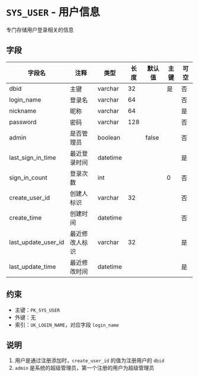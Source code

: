 # `SYS_USER` - 用户信息

专门存储用户登录相关的信息

## 字段

| 字段名              | 注释           | 类型     | 长度 | 默认值 | 主键 | 可空 |
| ------------------- | -------------- | -------- | ---- | ------ | ---- | ---- |
| dbid                | 主键           | varchar  | 32   |        | 是   | 否   |
| login_name          | 登录名         | varchar  | 64   |        |      | 否   |
| nickname            | 昵称           | varchar  | 64   |        |      | 是   |
| password            | 密码           | varchar  | 128  |        |      | 否   |
| admin               | 是否管理员     | boolean  |      | false  |      | 否   |
| last_sign_in_time   | 最近登录时间   | datetime |      |        |      | 是   |
| sign_in_count       | 登录次数       | int      |      |        | 0    | 否   |
| create_user_id      | 创建人标识     | varchar  | 32   |        |      | 否   |
| create_time         | 创建时间       | datetime |      |        |      | 否   |
| last_update_user_id | 最近修改人标识 | varchar  | 32   |        |      | 是   |
| last_update_time    | 最近修改时间   | datetime |      |        |      | 是   |

## 约束

* 主键：`PK_SYS_USER`
* 外键：无
* 索引：`UK_LOGIN_NAME`，对应字段 `login_name`

## 说明

1. 用户是通过注册添加时，`create_user_id` 的值为注册用户的 `dbid`
2. `admin` 是系统的超级管理员，第一个注册的用户为超级管理员
